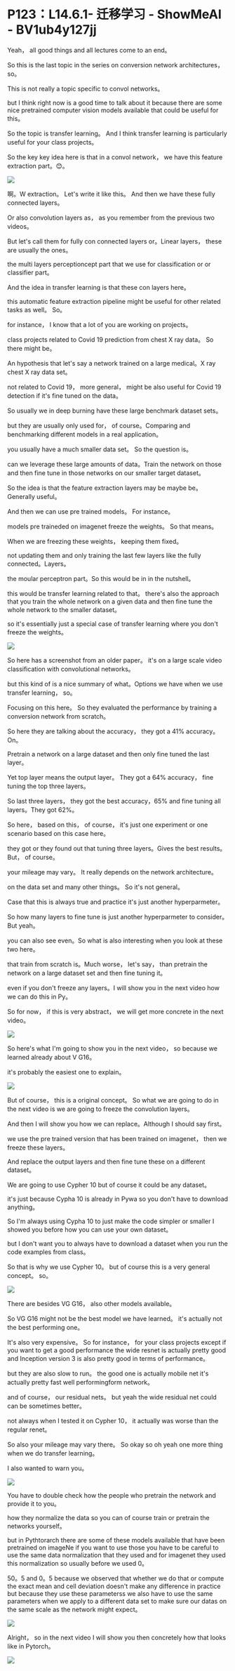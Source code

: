 # P123：L14.6.1- 迁移学习 - ShowMeAI - BV1ub4y127jj

Yeah， all good things and all lectures come to an end。

 So this is the last topic in the series on conversion network architectures， so。

This is not really a topic specific to convol networks。

 but I think right now is a good time to talk about it because there are some nice pretrained computer vision models available that could be useful for this。

 So the topic is transfer learning。 And I think transfer learning is particularly useful for your class projects。

 So the key key idea here is that in a convol network， we have this feature extraction part。😊。



![](img/9141fdfe10df5f24e1287669bc317fd9_1.png)

啊。W extraction。 Let's write it like this。 And then we have these fully connected layers。

Or also convolution layers as， as you remember from the previous two videos。

 But let's call them for fully con connected layers or。Linear layers， these are usually the ones。

 the multi layers perceptioncept part that we use for classification or or classifier part。

 And the idea in transfer learning is that these con layers here。

 this automatic feature extraction pipeline might be useful for other related tasks as well。 So。

 for instance， I know that a lot of you are working on projects。

 class projects related to Covid 19 prediction from chest X ray data。 So there might be。

An hypothesis that let's say a network trained on a large medical。X ray chest X ray data set。

 not related to Covid 19， more general， might be also useful for Covid 19 detection if it's fine tuned on the data。

 So usually we in deep burning have these large benchmark dataset sets。

 but they are usually only used for， of course。Comparing and benchmarking different models in a real application。

 you usually have a much smaller data set。 So the question is。

 can we leverage these large amounts of data。Train the network on those and then fine tune in those networks on our smaller target dataset。

So the idea is that the feature extraction layers may be maybe be。Generally useful。

 And then we can use pre trained models。 For instance。

 models pre traineded on imagenet freeze the weights。 So that means。

When we are freezing these weights， keeping them fixed。

 not updating them and only training the last few layers like the fully connected。Layers。

 the moular perceptron part。So this would be in in the nutshell。

 this would be transfer learning related to that。 there's also the approach that you train the whole network on a given data and then fine tune the whole network to the smaller dataset。

 so it's essentially just a special case of transfer learning where you don't freeze the weights。



![](img/9141fdfe10df5f24e1287669bc317fd9_3.png)

So here has a screenshot from an older paper。 it's on a large scale video classification with convolutional networks。

 but this kind of is a nice summary of what。Options we have when we use transfer learning， so。

Focusing on this here。 So they evaluated the performance by training a conversion network from scratch。

So here they are talking about the accuracy， they got a 41% accuracy。On。

Pretrain a network on a large dataset and then only fine tuned the last layer。

 Yet top layer means the output layer。 They got a 64% accuracy， fine tuning the top three layers。

 So last three layers， they got the best accuracy，65% and fine tuning all layers。They got 62%。

 So here， based on this， of course， it's just one experiment or one scenario based on this case here。

 they got or they found out that tuning three layers。Gives the best results。 But， of course。

 your mileage may vary。 It really depends on the network architecture。

 on the data set and many other things。 So it's not general。

Case that this is always true and practice it's just another hyperparmeter。

 So how many layers to fine tune is just another hyperparmeter to consider。But yeah。

 you can also see even。So what is also interesting when you look at these two here。

 that train from scratch is。Much worse， let's say， than pretrain the network on a large dataset set and then fine tuning it。

 even if you don't freeze any layers。I will show you in the next video how we can do this in Py。

 So for now， if this is very abstract， we will get more concrete in the next video。



![](img/9141fdfe10df5f24e1287669bc317fd9_5.png)

So here's what I'm going to show you in the next video， so because we learned already about V G16。

 it's probably the easiest one to explain。

![](img/9141fdfe10df5f24e1287669bc317fd9_7.png)

But of course， this is a original concept。 So what we are going to do in the next video is we are going to freeze the convolution layers。

And then I will show you how we can replace。Although I should say first。

 we use the pre trained version that has been trained on imagenet， then we freeze these layers。

And replace the output layers and then fine tune these on a different dataset。

 We are going to use Cypher 10 but of course it could be any dataset。

 it's just because Cypha 10 is already in Pywa so you don't have to download anything。

 So I'm always using Cypha 10 to just make the code simpler or smaller I showed you before how you can use your own dataset。

 but I don't want you to always have to download a dataset when you run the code examples from class。

 So that is why we use Cypher 10。 but of course this is a very general concept。 so。



![](img/9141fdfe10df5f24e1287669bc317fd9_9.png)

There are besides VG G16， also other models available。

 So VG G16 might not be the best model we have learned。 it's actually not the best performing one。

 It's also very expensive。 So for instance， for your class projects except if you want to get a good performance the wide resnet is actually pretty good and Inception version 3 is also pretty good in terms of performance。

 but they are also slow to run。 the good one is actually mobile net it's actually pretty fast well performingform network。

 and of course， our residual nets。 but yeah the wide residual net could can be sometimes better。

 not always when I tested it on Cypher 10， it actually was worse than the regular renet。

 So also your mileage may vary there。 So okay so oh yeah one more thing when we do transfer learning。

 I also wanted to warn you。

![](img/9141fdfe10df5f24e1287669bc317fd9_11.png)

You have to double check how the people who pretrain the network and provide it to you。

 how they normalize the data so you can of course train or pretrain the networks yourself。

 but in Pythtorarch there are some of these models available that have been pretrained on imageNe if you want to use those you have to be careful to use the same data normalization that they used and for imagenet they used this normalization so usually before we used 0。

50。5 and 0。5 because we observed that whether we do that or compute the exact mean and cell deviation doesn't make any difference in practice but because they use these parameterss we also have to use the same parameters when we apply to a different data set to make sure our datas on the same scale as the network might expect。



![](img/9141fdfe10df5f24e1287669bc317fd9_13.png)

Alright， so in the next video I will show you then concretely how that looks like in Pytorch。



![](img/9141fdfe10df5f24e1287669bc317fd9_15.png)